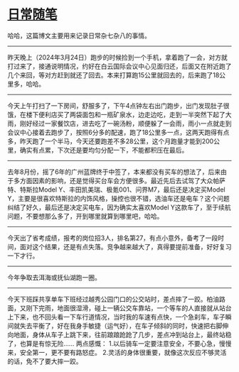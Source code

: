 # [日常随笔](https://github.com/flyfish321/gitblog/issues/7)

哈哈，这篇博文主要用来记录日常杂七杂八的事情。

---

昨天晚上（2024年3月24日）跑步的时候捡到一个手机，拿着跑了一会，对方就打过来了，接通说明情况，约好在白云国际会议中心见面归还，后面又在附近跑了几个来回，等对方赶到就还了回去。本来打算跑15公里就回去的，后来跑了18公里多，哈哈。

---

今天上午打扫了一下房间，舒服多了，下午4点钟左右出门跑步，出门发现肚子很饿，在楼下便利店买了两袋面包和一瓶矿泉水，边走边吃，走到一半突然下起了大雨，刚好经过一家餐饮店，进去吃了一碗汤粉，顺便躲了一会雨，雨小一点就走到会议中心接着去跑步了，按照6分多的配速，跑了18公里多一点，这两天跑得有点多，昨天跑了一个半马，今天还要跑差不多28公里，这个月跑量才能到200公里，确实有点累，下次还是要均匀分配一下，不能都积压在最后。

---

去年8月份，摇了6年的广州蓝牌终于中签了，本来都没有买车的想法了，后来由于多方面因素的影响，还是觉得买台车会方便很多。最近先后去试驾了大众帕萨特、特斯拉Model Y、丰田凯美瑞、极氪001、问界M7，最后还是决定买Model Y，主要是很喜欢特斯拉的内饰风格，操控也很不错，选油车还是电车？这个问题纠结了好久，最后还是决定买电车，因为确实太喜欢Model Y这款车了，至于续航问题，不要想那么多了，开到哪里就算到哪里吧，哈哈。

---

今天出了省考成绩，报考的岗位招3人，排名第27，有点小意外，备考了一段时间，面对这个结果，还是有点失落。竞争越来越大了，真得要提前准备，好好复习一下才行。

---

今年争取去洱海或抚仙湖跑一圈。

---

今天下班踩共享单车下班经过越秀公园门口的公交站时，差点摔了一跤。柏油路面，又刚下完雨，地面很湿滑，碰上一辆公交车靠站，一个等车的人直接就从站台上下来，也不回头看一下车行道情况，当时我的车速有点快，一个急刹车，车子瞬间就失去平衡了，好在我身手敏捷（运气好），在车子倾斜的同时，快速把右脚伸向地面，身体从车子上跳下来，往前踉踉跄跄了几步，差点冲到站台上，最终站稳了，也算是有惊无险……
两点感慨：
1.以后骑车一定要注意安全，不要心急，慢慢来，安全第一，更不要有路怒症。
2.灵活的身体很重要，就像这次反应不够灵活的话，免不了要大摔一跤。
